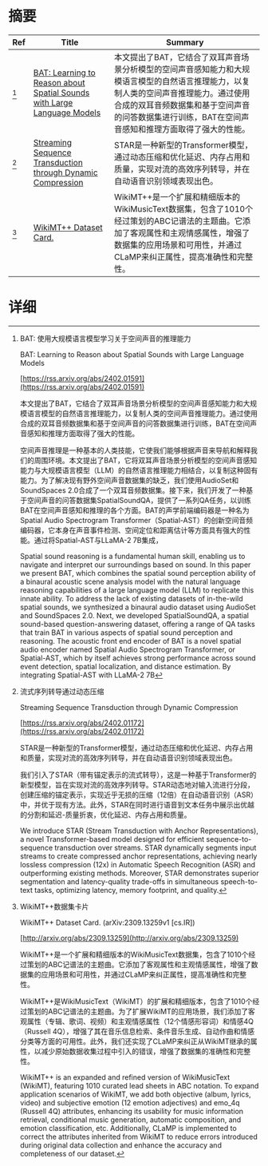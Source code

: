 # 摘要

| Ref | Title | Summary |
| --- | --- | --- |
| [^1] | [BAT: Learning to Reason about Spatial Sounds with Large Language Models](https://rss.arxiv.org/abs/2402.01591) | 本文提出了BAT，它结合了双耳声音场景分析模型的空间声音感知能力和大规模语言模型的自然语言推理能力，以复制人类的空间声音推理能力。通过使用合成的双耳音频数据集和基于空间声音的问答数据集进行训练，BAT在空间声音感知和推理方面取得了强大的性能。 |
| [^2] | [Streaming Sequence Transduction through Dynamic Compression](https://rss.arxiv.org/abs/2402.01172) | STAR是一种新型的Transformer模型，通过动态压缩和优化延迟、内存占用和质量，实现对流的高效序列转导，并在自动语音识别领域表现出色。 |
| [^3] | [WikiMT++ Dataset Card.](http://arxiv.org/abs/2309.13259) | WikiMT++是一个扩展和精细版本的WikiMusicText数据集，包含了1010个经过策划的ABC记谱法的主题曲。它添加了客观属性和主观情感属性，增强了数据集的应用场景和可用性，并通过CLaMP来纠正属性，提高准确性和完整性。 |

# 详细

[^1]: BAT: 使用大规模语言模型学习关于空间声音的推理能力

    BAT: Learning to Reason about Spatial Sounds with Large Language Models

    [https://rss.arxiv.org/abs/2402.01591](https://rss.arxiv.org/abs/2402.01591)

    本文提出了BAT，它结合了双耳声音场景分析模型的空间声音感知能力和大规模语言模型的自然语言推理能力，以复制人类的空间声音推理能力。通过使用合成的双耳音频数据集和基于空间声音的问答数据集进行训练，BAT在空间声音感知和推理方面取得了强大的性能。

    

    空间声音推理是一种基本的人类技能，它使我们能够根据声音来导航和解释我们的周围环境。本文提出了BAT，它将双耳声音场景分析模型的空间声音感知能力与大规模语言模型（LLM）的自然语言推理能力相结合，以复制这种固有能力。为了解决现有野外空间声音数据集的缺乏，我们使用AudioSet和SoundSpaces 2.0合成了一个双耳音频数据集。接下来，我们开发了一种基于空间声音的问答数据集SpatialSoundQA，提供了一系列QA任务，以训练BAT在空间声音感知和推理的各个方面。BAT的声学前端编码器是一种名为Spatial Audio Spectrogram Transformer（Spatial-AST）的创新空间音频编码器，它本身在声音事件检测、空间定位和距离估计等方面具有强大的性能。通过将Spatial-AST与LLaMA-2 7B集成，

    Spatial sound reasoning is a fundamental human skill, enabling us to navigate and interpret our surroundings based on sound. In this paper we present BAT, which combines the spatial sound perception ability of a binaural acoustic scene analysis model with the natural language reasoning capabilities of a large language model (LLM) to replicate this innate ability. To address the lack of existing datasets of in-the-wild spatial sounds, we synthesized a binaural audio dataset using AudioSet and SoundSpaces 2.0. Next, we developed SpatialSoundQA, a spatial sound-based question-answering dataset, offering a range of QA tasks that train BAT in various aspects of spatial sound perception and reasoning. The acoustic front end encoder of BAT is a novel spatial audio encoder named Spatial Audio Spectrogram Transformer, or Spatial-AST, which by itself achieves strong performance across sound event detection, spatial localization, and distance estimation. By integrating Spatial-AST with LLaMA-2 7B
    
[^2]: 流式序列转导通过动态压缩

    Streaming Sequence Transduction through Dynamic Compression

    [https://rss.arxiv.org/abs/2402.01172](https://rss.arxiv.org/abs/2402.01172)

    STAR是一种新型的Transformer模型，通过动态压缩和优化延迟、内存占用和质量，实现对流的高效序列转导，并在自动语音识别领域表现出色。

    

    我们引入了STAR（带有锚定表示的流式转导），这是一种基于Transformer的新型模型，旨在实现对流的高效序列转导。STAR动态地对输入流进行分段，创建压缩的锚定表示，实现近乎无损的压缩（12倍）在自动语音识别（ASR）中，并优于现有方法。此外，STAR在同时进行语音到文本任务中展示出优越的分割和延迟-质量折衷，优化延迟、内存占用和质量。

    We introduce STAR (Stream Transduction with Anchor Representations), a novel Transformer-based model designed for efficient sequence-to-sequence transduction over streams. STAR dynamically segments input streams to create compressed anchor representations, achieving nearly lossless compression (12x) in Automatic Speech Recognition (ASR) and outperforming existing methods. Moreover, STAR demonstrates superior segmentation and latency-quality trade-offs in simultaneous speech-to-text tasks, optimizing latency, memory footprint, and quality.
    
[^3]: WikiMT++数据集卡片

    WikiMT++ Dataset Card. (arXiv:2309.13259v1 [cs.IR])

    [http://arxiv.org/abs/2309.13259](http://arxiv.org/abs/2309.13259)

    WikiMT++是一个扩展和精细版本的WikiMusicText数据集，包含了1010个经过策划的ABC记谱法的主题曲。它添加了客观属性和主观情感属性，增强了数据集的应用场景和可用性，并通过CLaMP来纠正属性，提高准确性和完整性。

    

    WikiMT++是WikiMusicText（WikiMT）的扩展和精细版本，包含了1010个经过策划的ABC记谱法的主题曲。为了扩展WikiMT的应用场景，我们添加了客观属性（专辑、歌词、视频）和主观情感属性（12个情感形容词）和情感4Q（Russell 4Q），增强了其在音乐信息检索、条件音乐生成、自动作曲和情感分类等方面的可用性。此外，我们还实现了CLaMP来纠正从WikiMT继承的属性，以减少原始数据收集过程中引入的错误，增强了数据集的准确性和完整性。

    WikiMT++ is an expanded and refined version of WikiMusicText (WikiMT), featuring 1010 curated lead sheets in ABC notation. To expand application scenarios of WikiMT, we add both objective (album, lyrics, video) and subjective emotion (12 emotion adjectives) and emo\_4q (Russell 4Q) attributes, enhancing its usability for music information retrieval, conditional music generation, automatic composition, and emotion classification, etc. Additionally, CLaMP is implemented to correct the attributes inherited from WikiMT to reduce errors introduced during original data collection and enhance the accuracy and completeness of our dataset.
    


